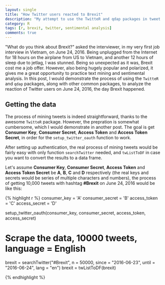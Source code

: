 ```yaml
---
layout: single
title: "How Twitter users reacted to Brexit"
description: "My attempt to use the TwitteR and qdap packages in tweet mining and sentimental analysis"
category: R
tags: [r, brexit, twitter, sentimental analysis]
comments: true
---
```




"What do you think about Brexit?" asked the interviewer, in my very first job interview in Vietnam, on June 24, 2016. Being unplugged from the Internet for 18 hours on the airplane from US to Vietnam, and another 12 hours of sleep due to jetlag, I was stunned. Being so unexpected as it was, Brexit cost me a job offer. However, also being hugely popular and polarized, it gives me a great opportunity to practice text mining and sentimental analysis. In this post, I would demonstrate the process of using the `TwitteR` and `qdap` packages, along with other common packages, to analyze the reaction of Twitter users on June 24, 2016, the day Brexit happened.


## Getting the data

The process of mining tweets is indeed straightforward, thanks to the awesome `TwitteR` package. However, the prepration is somewhat cumbersome, which I would demonstrate in another post. The goal is get **Consumer Key**, **Consumer Secret**, **Access Token** and **Access Token Secret**, in order for the `setup_twitter_oauth` function to work. 

After setting up authentication, the real process of mining tweets would be fairly easy with only function `searchTwitter` needed, and `twListToDF` in case you want to convert the results to a data frame. 

Let's assume **Consumer Key**, **Consumer Secret**, **Access Token** and **Access Token Secret** be **A**, **B**, **C** and **D** respectively (the real keys and secrets would be series of multiple characters and numbers), the process of getting 10,000 tweets with hashtag **#Brexit** on June 24, 2016 would be like this:

{% highlight r %}
consumer_key = 'A'
consumer_secret = 'B'
access_token = 'C'
access_secret = 'D'

setup_twitter_oauth(consumer_key, consumer_secret, access_token, access_secret)

# Scrape the data, 10000 tweets, language = English
brexit = searchTwitter("#Brexit", n = 50000, since = "2016-06-23", until = "2016-06-24", lang = "en")
brexit = twListToDF(brexit)

{% endhighlight %}
